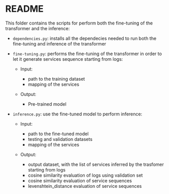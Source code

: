 # README

This folder contains the scripts for perform both the fine-tuning of the transformer and the inference:

+ `dependencies.py`: installs all the dependecies needed to run both the fine-tuning and inference of the transformer
+ `fine-tuning.py`: performs the fine-tuning of the transformer in order to let it generate services sequence starting from logs:

   - Input: 
   
     - path to the training dataset
     - mapping of the services

   - Output:

     - Pre-trained model

+ `inference.py`: use the fine-tuned model to perform inference:

   - Input:

     - path to the fine-tuned model
     - testing and validation datasets
     - mapping of the services

   - Output:

     - output dataset, with the list of services inferred by the trasfomer starting from logs
     - cosine similarity evaluation of logs using validation set
     - cosine similarity evaluation of service sequences
     - levenshtein_distance evaluation of service sequences